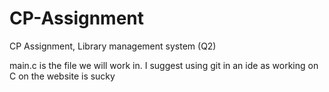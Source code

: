 # CP-Assignment
CP Assignment, Library management system (Q2)

main.c is the file we will work in.
I suggest using git in an ide as working on C on the website is sucky

